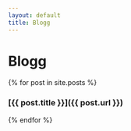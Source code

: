 ```yaml
---
layout: default
title: Blogg
---
```


# Blogg

{% for post in site.posts %}
### [{{ post.title }}]({{ post.url }})
{% endfor %}

